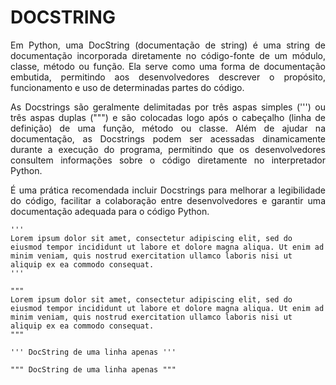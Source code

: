 # DOCSTRING

<p style='text-align: justify;'>
Em Python, uma DocString (documentação de string) é uma string de documentação incorporada diretamente no código-fonte de um módulo, classe, método ou função. Ela serve como uma forma de documentação embutida, permitindo aos desenvolvedores descrever o propósito, funcionamento e uso de determinadas partes do código.
<p>

<p style='text-align: justify;'>
As Docstrings são geralmente delimitadas por três aspas simples (''') ou três aspas duplas (""") e são colocadas logo após o cabeçalho (linha de definição) de uma função, método ou classe. Além de ajudar na documentação, as Docstrings podem ser acessadas dinamicamente durante a execução do programa, permitindo que os desenvolvedores consultem informações sobre o código diretamente no interpretador Python.
</p>

<p style='text-align: justify;'>
É uma prática recomendada incluir Docstrings para melhorar a legibilidade do código, facilitar a colaboração entre desenvolvedores e garantir uma documentação adequada para o código Python.
</p>

```
'''
Lorem ipsum dolor sit amet, consectetur adipiscing elit, sed do eiusmod tempor incididunt ut labore et dolore magna aliqua. Ut enim ad minim veniam, quis nostrud exercitation ullamco laboris nisi ut aliquip ex ea commodo consequat.
'''
```

```
"""
Lorem ipsum dolor sit amet, consectetur adipiscing elit, sed do eiusmod tempor incididunt ut labore et dolore magna aliqua. Ut enim ad minim veniam, quis nostrud exercitation ullamco laboris nisi ut aliquip ex ea commodo consequat. 
"""
```

```
''' DocString de uma linha apenas '''
```

```
""" DocString de uma linha apenas """
```